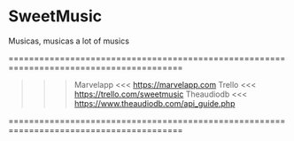# SweetMusic
Musicas, musicas a lot of musics

========================================================================================

>>> Marvelapp <<<
https://marvelapp.com
>>> Trello <<<
https://trello.com/sweetmusic
>>> Theaudiodb <<<
https://www.theaudiodb.com/api_guide.php

========================================================================================
